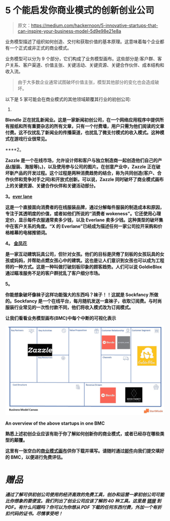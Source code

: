 # 5 个能启发你商业模式的创新创业公司

> 原文：<https://medium.com/hackernoon/5-innovative-startups-that-can-inspire-your-business-model-5d9e98e21e8a>

业务模型描述了组织如何创造、交付和获取价值的基本原理。这意味着每个企业都有一个正式或非正式的商业模式。

业务模型可以分为 9 个部分，它们构成了业务模型画布。这些部分是:客户群、客户关系、客户渠道、价值主张、关键活动、关键资源、关键合作伙伴、成本结构和收入流。

> 由于大多数企业通常试图破坏价值主张，模型其他部分的变化也会造成破坏。

以下是 5 家可能会在商业模式的其他领域颠覆其行业的初创公司:

1.  [](https://launch.blendle.com/)

**Blendle 正在扰乱新闻业。这是一家新闻初创公司，在一个网络应用程序中提供所有报纸和所有重要杂志的所有文章，只有一个付费墙，用户只需为他们阅读的文章付费。这不仅扰乱了新闻业的传播渠道，也扰乱了微支付模式的收入模式。这种模式在游戏行业很常见。**

****2。**[](https://www.zazzle.com/)**

****Zazzle 是一个在线市场，允许设计师和客户与独立制造商一起创造他们自己的产品(服装、海报等)。)，以及使用参与公司的图片。在创意产业中，Zazzle 正在破坏新产品的开发过程。这个过程是两种消费趋势的结合，称为共同创造(客户、合作伙伴和竞争对手之间)和开放式创新。可以说，Zazzle 同时破坏了商业模式画布上的关键资源、关键合作伙伴和关键活动部分。****

******3。**[**ever lane**](https://www.everlane.com/)****

****这是一个直接面向消费者的在线服装品牌，通过分解每件服装的制造成本和原因，专注于其透明度的价值，或者如他们所说的“消费者 wokeness”。它还使用心理定价，显示每件衣服通常卖多少钱，以及 Everlane 卖多少钱。这种类型的破坏集中在客户关系的角度。“X 的 Everlane”已经成为描述任何一家公司拉开采购和价格帷幕的电梯推销词。****

******4。** [**金凤花**](https://www.goldieblox.com/)****

****是一家互动建筑玩具公司，但针对女孩。他们的目标是厌倦了刻板的女孩玩具的女孩或妈妈，并帮助点燃女孩心中的建筑。这也是让人们意识到女孩也可以成为工程师的一种方式。这是一种叫做打破刻板印象的顾客趋势。人们可以说 GoldieBlox 通过瞄准服务不足的客户群扰乱了客户细分市场。****

******5。**[](https://www.sockfancy.com/)****

******你能想象破坏像袜子这样功能强大的东西吗？袜子！！这就是 Sockfancy 所做的。Sockfancy 是一个在线平台，每月随机发送一盒袜子，收取订阅费。与时尚服装行业常见的一次性付款不同，他们将收入模式改为订阅模式。******

******让我们看看业务模型画布(BMC)中每个中断的可视化表示******

******![](img/a87c326bad36f2c471bb47866a8ff784.png)******

******An overview of the above startups in one BMC******

******熟悉上述初创企业应该有助于你了解如何创新你的商业模式，或者已经存在哪些类型的颠覆。******

******这里有一张空白的[商业模式画布](https://drive.google.com/open?id=1Wy7w9bGCeVA8W47cU2bVOOPa91nKHkQc)供你下载并填写。请随时通过[邮件](https://www.startmode.co)向我们提交填好的 BMC，以便进行免费评估。******

# *********赠品*********

*******通过了解可供初创公司使用的经济高效的免费工具，创办和运营一家初创公司可能比你想象的要便宜。我们列出了创业公司应该了解的 40 种工具。这里是* [*链接*](http://bit.ly/2FF1g4o) *到 PDF。有什么问题吗？你可以为你想从 PDF 下载的任何东西付费，外加一个有折扣代码的证书。尽情享受吧！*******